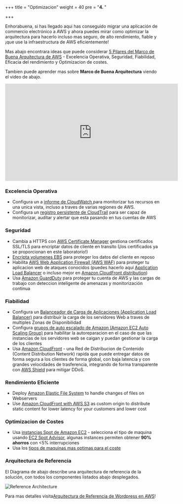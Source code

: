 +++
title = "Optimizacion"
weight = 40
pre = "<b>4. </b>"

+++


Enhorabuena, si has llegado aqui has conseguido migrar una aplicación de commercio electrónico a AWS y ahora puedes mirar como optimizar la arquitectura para hacerlo incluso mas seguro, de alto rendimiento, fiable y ¡que use la infraestructura de AWS eficientemente!

Mas abajo encontrara ideas que puede considerar <a href="https://aws.amazon.com/architecture/well-architected/" target="_blank">5 Pilares del Marco de Buena Arquitectura de AWS</a> - Excelencia Operativa, Seguridad, Fiabilidad, Eficacia del rendimiento y Optimizacion de costes.

Tambien puede aprender mas sobre **Marco de Buena Arquitectura** viendo el video de abajo.
<center>
<iframe width="560" height="315" src="https://www.youtube-nocookie.com/embed/MfxF-FYEFjY" frameborder="0" allow="accelerometer; autoplay; encrypted-media; gyroscope; picture-in-picture" allowfullscreen></iframe>
</center>

### Excelencia Operativa

- Configura un a <a href="https://docs.aws.amazon.com/AmazonCloudWatch/latest/monitoring/CloudWatch_Dashboards.html" target="_blank"> informe de CloudWatch </a> para monitorizar tus recursos en una unica vista, incluso a traves de varias regiones de AWS.
- Configura un <a href="https://docs.aws.amazon.com/awscloudtrail/latest/userguide/cloudtrail-create-and-update-a-trail.html" target="_blank">registro persistente de CloudTrail</a> para ser capaz de monitorizar, auditar y alertar que esta pasando en tus cuentas de AWS

### Seguridad  
- Cambia a HTTPS con <a href="https://aws.amazon.com/certificate-manager/" target="_blank">AWS Certificate Manager</a> gestiona certificados SSL/TLS para encriptar datos de cliente en transito (¡los certificados ya se proporcionan en este laboratorio!) 
- <a href="https://docs.aws.amazon.com/AWSEC2/latest/UserGuide/EBSEncryption.html" target="_blank">Encripta volumenes EBS</a> para proteger los datos del cliente en reposo
- Habilita <a href="https://aws.amazon.com/waf/"  target="_blank">AWS Web Application Firewall (AWS WAF)</a> para proteger tu aplicacion web de ataques conocidos (puedes hacerlo aqui <a href="https://aws.amazon.com/blogs/aws/aws-web-application-firewall-waf-for-application-load-balancers/" target="_blank">Application Load Balancer</a> o incluso mejor en <a href="https://docs.aws.amazon.com/waf/latest/developerguide/cloudfront-features.html" target="_blank">Amazon CloudFront distribution</a>)
- Usa <a href="https://aws.amazon.com/guardduty/" target="_blank">Amazon GuardDuty</a> para proteger tu cuenta de AWS y las cargas de trabajo con deteccion inteligente de amenazas y monitorización continua

### Fiabilidad
- Configura un <a href="https://docs.aws.amazon.com/elasticloadbalancing/latest/application/create-application-load-balancer.html" target="_blank"> Balanceador de Carga de Aplicaciones (Application Load Balancer)</a> para distribuir la carga de los servidores Web a traves de multiples Zonas de Disponibilidad
- Configura <a href="https://docs.aws.amazon.com/autoscaling/ec2/userguide/GettingStartedTutorial.html" target="_blank">grupos de auto escalado de Amazon (Amazon EC2 Auto Scaling Group)</a> para habilitar la autoreparacion en el caso de que las instancias de los servidores web se caigan y puedan gestionar la carga de los clientes
- Usa <a href="https://docs.aws.amazon.com/AmazonCloudFront/latest/DeveloperGuide/distribution-working-with.html" target="_blank">Amazon CloudFront</a> - una Red de Distribucion de Contenido (Content Distribution Network) rapida que puede entregar datos de forma segura a los clientes de forma global, con baja latencia y con grandes velocidades de trasferencia, integrando de forma transparente con <a href="https://aws.amazon.com/shield/" target="_blank">AWS Shield</a> para mitigar DDoS.

### Rendimiento Eficiente
- Deploy <a href="https://docs.aws.amazon.com/efs/latest/ug/getting-started.html" target="_blank">Amazon Elastic File System</a> to handle changes of files on Webservers
- Use <a href="https://aws.amazon.com/blogs/networking-and-content-delivery/amazon-s3-amazon-cloudfront-a-match-made-in-the-cloud/" target="_blank">Amazon CloudFront with AWS S3</a> as custom origin to distribute static content for lower latency for your customers and lower cost

### Optimizacion de Costes
- Usa <a href="https://aws.amazon.com/ec2/spot/" target="_blank">instancias Spot de Amazon EC2</a> - selecciona el tipo de maquina usando <a href="https://aws.amazon.com/ec2/spot/instance-advisor/" target="_blank">EC2 Spot Advisor</a>, algunas instances permiten obtener **90% ahorros** con <5% interrupciones
- Usa los <a href="https://aws.amazon.com/ec2/spot/pricing/" target="_blank">tipos de maquinas mas optimas para el coste</a>

### Arquitectura de Referencia

El Diagrama de abajo describe una arquitectura de referencia de la solución, con todos los componentes listados abajo desplegados.

![Reference Architecture](/opt/aws-ref-arch.png)

Para mas detalles visita<a href="https://github.com/aws-samples/aws-refarch-wordpress" target="_blank">Arquitectura de Referencia de Wordpress en AWS</a>!
